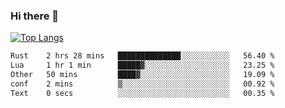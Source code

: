 ### Hi there 👋

<!--
**3Xpl0it3r/3Xpl0it3r** is a ✨ _special_ ✨ repository because its `README.md` (this file) appears on your GitHub profile.

Here are some ideas to get you started:

- 🔭 I’m currently working on ...
- 🌱 I’m currently learning ...
- 👯 I’m looking to collaborate on ...
- 🤔 I’m looking for help with ...
- 💬 Ask me about ...
- 📫 How to reach me: ...
- 😄 Pronouns: ...
- ⚡ Fun fact: ...
-->


[![Top Langs](https://github-readme-stats.vercel.app/api/top-langs/?username=3Xpl0it3r&layout=compact)](https://github.com/3Xpl0it3r/3Xpl0it3r)

<!--START_SECTION:waka-->

```txt
Rust    2 hrs 28 mins   ██████████████░░░░░░░░░░░   56.40 %
Lua     1 hr 1 min      █████▓░░░░░░░░░░░░░░░░░░░   23.25 %
Other   50 mins         ████▓░░░░░░░░░░░░░░░░░░░░   19.09 %
conf    2 mins          ▒░░░░░░░░░░░░░░░░░░░░░░░░   00.92 %
Text    0 secs          ░░░░░░░░░░░░░░░░░░░░░░░░░   00.35 %
```

<!--END_SECTION:waka-->
